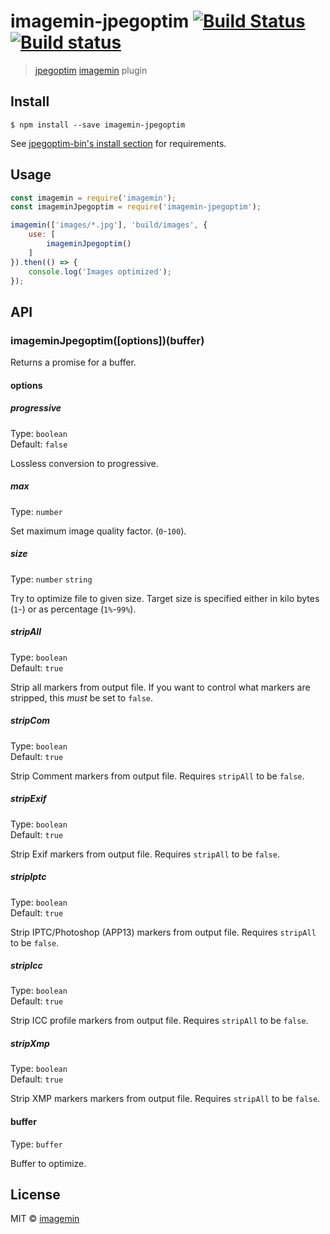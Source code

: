 # imagemin-jpegoptim [![Build Status](https://travis-ci.org/imagemin/imagemin-jpegoptim.svg?branch=master)](https://travis-ci.org/imagemin/imagemin-jpegoptim) [![Build status](https://ci.appveyor.com/api/projects/status/dd2mjdl1lhqjj6u7?svg=true)](https://ci.appveyor.com/project/ShinnosukeWatanabe/imagemin-jpegoptim)

> [jpegoptim](https://github.com/tjko/jpegoptim) [imagemin](https://github.com/imagemin/imagemin) plugin


## Install

```
$ npm install --save imagemin-jpegoptim
```

See [jpegoptim-bin's install section](https://github.com/imagemin/jpegoptim-bin#install) for requirements.


## Usage

```js
const imagemin = require('imagemin');
const imageminJpegoptim = require('imagemin-jpegoptim');

imagemin(['images/*.jpg'], 'build/images', {
	use: [
		imageminJpegoptim()
	]
}).then(() => {
	console.log('Images optimized');
});
```


## API

### imageminJpegoptim([options])(buffer)

Returns a promise for a buffer.

#### options

##### progressive

Type: `boolean`<br>
Default: `false`

Lossless conversion to progressive.

##### max

Type: `number`

Set maximum image quality factor. (`0`-`100`).

##### size

Type: `number` `string`

Try to optimize file to given size. Target size is specified either in kilo bytes (`1`-) or as percentage (`1%`-`99%`).

##### stripAll

Type: `boolean`  
Default: `true`

Strip all markers from output file. If you want to control what markers are stripped, this _must_ be set to `false`.

##### stripCom

Type: `boolean`  
Default: `true`

Strip Comment markers from output file. Requires `stripAll` to be `false`.

##### stripExif

Type: `boolean`  
Default: `true`

Strip Exif markers from output file. Requires `stripAll` to be `false`.

##### stripIptc

Type: `boolean`  
Default: `true`

Strip IPTC/Photoshop (APP13) markers from output file. Requires `stripAll` to be `false`.

##### stripIcc

Type: `boolean`  
Default: `true`

Strip ICC profile markers from output file. Requires `stripAll` to be `false`.

##### stripXmp

Type: `boolean`  
Default: `true`

Strip XMP markers markers from output file. Requires `stripAll` to be `false`.



#### buffer

Type: `buffer`

Buffer to optimize.


## License

MIT © [imagemin](https://github.com/imagemin)
